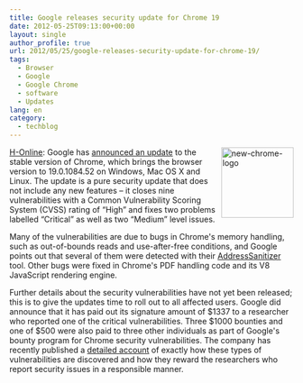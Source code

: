 ```yaml
---
title: Google releases security update for Chrome 19
date: 2012-05-25T09:13:00+00:00
layout: single
author_profile: true
url: 2012/05/25/google-releases-security-update-for-chrome-19/
tags:
  - Browser
  - Google
  - Google Chrome
  - software
  - Updates
lang: en
category: 
  - techblog
---
```

<img title="new-chrome-logo" border="0" alt="new-chrome-logo" align="right" src="http://lh3.ggpht.com/-7faILWdsqaI/T79GOSXOInI/AAAAAAAAGFc/ftEHEhrBtRk/new-chrome-logo%25255B3%25255D.png?imgmax=800" width="128" height="125" /><a href="http://www.h-online.com/" target="_blank">H-Online</a>: Google has [announced an update](http://googlechromereleases.blogspot.co.uk/2012/05/stable-channel-update_23.html) to the stable version of Chrome, which brings the browser version to 19.0.1084.52 on Windows, Mac OS X and Linux. The update is a pure security update that does not include any new features – it closes nine vulnerabilities with a Common Vulnerability Scoring System (CVSS) rating of “High” and fixes two problems labelled “Critical” as well as two “Medium” level issues.

Many of the vulnerabilities are due to bugs in Chrome's memory handling, such as out-of-bounds reads and use-after-free conditions, and Google points out that several of them were detected with their [AddressSanitizer](http://code.google.com/p/address-sanitizer/) tool. Other bugs were fixed in Chrome's PDF handling code and its V8 JavaScript rendering engine. 

Further details about the security vulnerabilities have not yet been released; this is to give the updates time to roll out to all affected users. Google did announce that it has paid out its signature amount of $1337 to a researcher who reported one of the critical vulnerabilities. Three $1000 bounties and one of $500 were also paid to three other individuals as part of Google's bounty program for Chrome security vulnerabilities. The company has recently published a [detailed account](http://www.h-online.com/news/item/Worth-Reading-The-50-000-breakout-1582665.html) of exactly how these types of vulnerabilities are discovered and how they reward the researchers who report security issues in a responsible manner.
